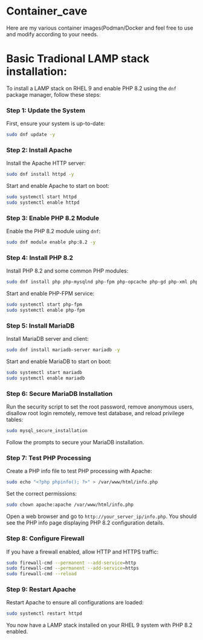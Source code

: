 # Container_cave
Here are my various container images(Podman/Docker and feel  free to use and modify according to your needs.

# Basic Tradional LAMP stack installation:


To install a LAMP stack on RHEL 9 and enable PHP 8.2 using the `dnf` package manager, follow these steps:

### Step 1: Update the System
First, ensure your system is up-to-date:
```bash
sudo dnf update -y
```

### Step 2: Install Apache
Install the Apache HTTP server:
```bash
sudo dnf install httpd -y
```
Start and enable Apache to start on boot:
```bash
sudo systemctl start httpd
sudo systemctl enable httpd
```

### Step 3: Enable PHP 8.2 Module
Enable the PHP 8.2 module using `dnf`:
```bash
sudo dnf module enable php:8.2 -y
```

### Step 4: Install PHP 8.2
Install PHP 8.2 and some common PHP modules:
```bash
sudo dnf install php php-mysqlnd php-fpm php-opcache php-gd php-xml php-mbstring php-json php-intl -y
```
Start and enable PHP-FPM service:
```bash
sudo systemctl start php-fpm
sudo systemctl enable php-fpm
```

### Step 5: Install MariaDB
Install MariaDB server and client:
```bash
sudo dnf install mariadb-server mariadb -y
```
Start and enable MariaDB to start on boot:
```bash
sudo systemctl start mariadb
sudo systemctl enable mariadb
```

### Step 6: Secure MariaDB Installation
Run the security script to set the root password, remove anonymous users, disallow root login remotely, remove test database, and reload privilege tables:
```bash
sudo mysql_secure_installation
```
Follow the prompts to secure your MariaDB installation.

### Step 7: Test PHP Processing
Create a PHP info file to test PHP processing with Apache:
```bash
sudo echo "<?php phpinfo(); ?>" > /var/www/html/info.php
```
Set the correct permissions:
```bash
sudo chown apache:apache /var/www/html/info.php
```
Open a web browser and go to `http://your_server_ip/info.php`. You should see the PHP info page displaying PHP 8.2 configuration details.

### Step 8: Configure Firewall
If you have a firewall enabled, allow HTTP and HTTPS traffic:
```bash
sudo firewall-cmd --permanent --add-service=http
sudo firewall-cmd --permanent --add-service=https
sudo firewall-cmd --reload
```

### Step 9: Restart Apache
Restart Apache to ensure all configurations are loaded:
```bash
sudo systemctl restart httpd
```

You now have a LAMP stack installed on your RHEL 9 system with PHP 8.2 enabled.
